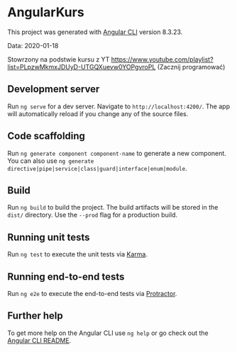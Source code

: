 # AngularKurs

This project was generated with [Angular CLI](https://github.com/angular/angular-cli) version 8.3.23.

Data: 2020-01-18

Stowrzony na podstwie kursu z YT https://www.youtube.com/playlist?list=PLpzwMkmxJDUyD-UTGQXuevw0YOPgvroPL (Zacznij programować)

## Development server

Run `ng serve` for a dev server. Navigate to `http://localhost:4200/`. The app will automatically reload if you change any of the source files.

## Code scaffolding

Run `ng generate component component-name` to generate a new component. You can also use `ng generate directive|pipe|service|class|guard|interface|enum|module`.

## Build

Run `ng build` to build the project. The build artifacts will be stored in the `dist/` directory. Use the `--prod` flag for a production build.

## Running unit tests

Run `ng test` to execute the unit tests via [Karma](https://karma-runner.github.io).

## Running end-to-end tests

Run `ng e2e` to execute the end-to-end tests via [Protractor](http://www.protractortest.org/).

## Further help

To get more help on the Angular CLI use `ng help` or go check out the [Angular CLI README](https://github.com/angular/angular-cli/blob/master/README.md).
